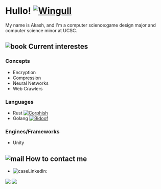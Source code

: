 # Hullo! [![Wingull](https://img.pokemondb.net/sprites/black-white/anim/normal/wingull.gif)](https://pokemondb.net/sprites/wingull)

My name is Akash, and I'm a computer science:game design major and computer science minor at UCSC.

## ![book](https://github.com/msikma/pokesprite/blob/master/items/key-item/sonias-book.png) Current interestes
### Concepts
- Encryption
- Compression
- Neural Networks
- Web Crawlers
### Languages
- Rust [![Corphish](https://img.pokemondb.net/sprites/black-white/anim/normal/corphish.gif)](https://pokemondb.net/pokedex/corphish)
- Golang [![Bidoof](https://img.pokemondb.net/sprites/black-white/anim/normal/bidoof-f.gif)](https://pokemondb.net/pokedex/bidoof) 
### Engines/Frameworks
- Unity

## ![mail](https://github.com/msikma/pokesprite/blob/master/items/mail/reply-mail.png) How to contact me
- ![case](https://github.com/msikma/pokesprite/blob/master/items/key-item/travel-trunk--silver.png)LinkedIn: 
<img align = "center" src = "https://github-readme-stats.vercel.app/api?username=RedInJapanese&show_icons=true&theme=react&layout=compact" />

<img align = "center" src = "https://github-readme-stats.vercel.app/api/top-langs/?username=RedInJapanese&exclude_repo=ASDF&hide=javascript,ruby,html,css,makefile&layout=compact&theme=react"/>
